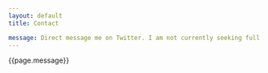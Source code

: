 ```yaml
---
layout: default
title: Contact

message: Direct message me on Twitter. I am not currently seeking full time employment but I am happy to discuss other topics.
---
```


<section role="region">
<p>{{page.message}}</p>
<a href="https://twitter.com/messages/compose?recipient_id=775121154038116352&ref_src=twsrc%5Etfw" class="twitter-dm-button" data-size="large" data-screen-name="stuartneivandt" data-show-count="false"></a><script async src="https://platform.twitter.com/widgets.js" charset="utf-8"></script>
</section>